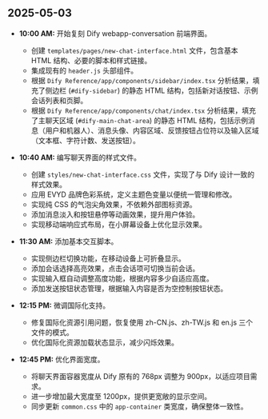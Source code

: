 ## 2025-05-03

*   **10:00 AM:** 开始复刻 Dify webapp-conversation 前端界面。
    *   创建 `templates/pages/new-chat-interface.html` 文件，包含基本 HTML 结构、必要的脚本和样式链接。
    *   集成现有的 `header.js` 头部组件。
    *   根据 `Dify Reference/app/components/sidebar/index.tsx` 分析结果，填充了侧边栏 (`#dify-sidebar`) 的静态 HTML 结构，包括新对话按钮、示例会话列表和页脚。
    *   根据 `Dify Reference/app/components/chat/index.tsx` 分析结果，填充了主聊天区域 (`#dify-main-chat-area`) 的静态 HTML 结构，包括示例消息（用户和机器人）、消息头像、内容区域、反馈按钮占位符以及输入区域（文本框、字符计数、发送按钮）。

*   **10:40 AM:** 编写聊天界面的样式文件。
    *   创建 `styles/new-chat-interface.css` 文件，实现了与 Dify 设计一致的样式效果。
    *   应用 EVYD 品牌色彩系统，定义主题色变量以便统一管理和修改。
    *   实现纯 CSS 的气泡尖角效果，不依赖外部图标资源。
    *   添加消息淡入和按钮悬停等动画效果，提升用户体验。
    *   实现移动端响应式布局，在小屏幕设备上优化显示效果。

*   **11:30 AM:** 添加基本交互脚本。
    *   实现侧边栏切换功能，在移动设备上可折叠显示。
    *   添加会话选择高亮效果，点击会话项可切换当前会话。
    *   实现输入框自动调整高度功能，根据内容多少自适应高度。
    *   添加发送按钮状态管理，根据输入内容是否为空控制按钮状态。

*   **12:15 PM:** 微调国际化支持。
    *   修复国际化资源引用问题，恢复使用 zh-CN.js、zh-TW.js 和 en.js 三个文件的模式。
    *   优化国际化资源加载状态显示，减少闪烁效果。

*   **12:45 PM:** 优化界面宽度。
    *   将聊天界面容器宽度从 Dify 原有的 768px 调整为 900px，以适应项目需求。
    *   进一步增加最大宽度至 1200px，提供更宽敞的显示空间。
    *   同步更新 `common.css` 中的 `app-container` 类宽度，确保整体一致性。
